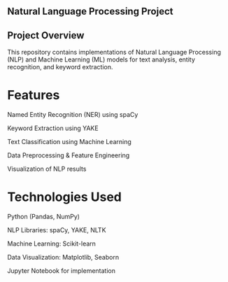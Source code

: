 ## Natural Language Processing Project

## Project Overview

This repository contains implementations of Natural Language Processing (NLP) and Machine Learning (ML) models for text analysis, entity recognition, and keyword extraction.

# Features

Named Entity Recognition (NER) using spaCy

Keyword Extraction using YAKE

Text Classification using Machine Learning

Data Preprocessing & Feature Engineering

Visualization of NLP results

# Technologies Used

Python (Pandas, NumPy)

NLP Libraries: spaCy, YAKE, NLTK

Machine Learning: Scikit-learn

Data Visualization: Matplotlib, Seaborn

Jupyter Notebook for implementation
